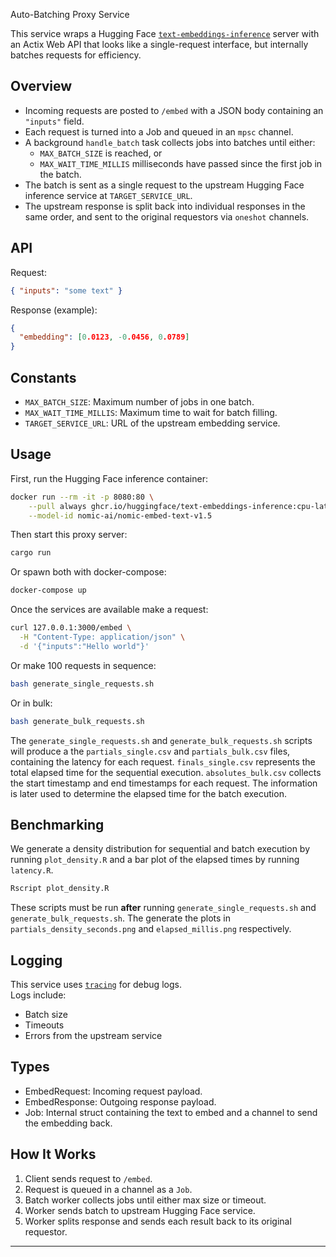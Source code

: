  Auto-Batching Proxy Service

 This service wraps a Hugging Face [`text-embeddings-inference`](https://github.com/huggingface/text-embeddings-inference) server with an Actix Web API that looks like a single-request interface, but internally batches requests for efficiency.

 ## Overview

 - Incoming requests are posted to `/embed` with a JSON body containing an `"inputs"` field.
 - Each request is turned into a Job and queued in an `mpsc` channel.
 - A background `handle_batch` task collects jobs into batches until either:
   - `MAX_BATCH_SIZE` is reached, or
   - `MAX_WAIT_TIME_MILLIS` milliseconds have passed since the first job in the batch.
 - The batch is sent as a single request to the upstream Hugging Face inference service at `TARGET_SERVICE_URL`.
 - The upstream response is split back into individual responses in the same order, and sent to the original requestors via `oneshot` channels.

 ## API

 Request:
 ```json
 { "inputs": "some text" }
 ```

 Response (example):
 ```json
 {
   "embedding": [0.0123, -0.0456, 0.0789]
 }
 ```

 ## Constants

 - `MAX_BATCH_SIZE`: Maximum number of jobs in one batch.
 - `MAX_WAIT_TIME_MILLIS`: Maximum time to wait for batch filling.
 - `TARGET_SERVICE_URL`: URL of the upstream embedding service.

 ## Usage

 First, run the Hugging Face inference container:

 ```bash
 docker run --rm -it -p 8080:80 \
     --pull always ghcr.io/huggingface/text-embeddings-inference:cpu-latest \
     --model-id nomic-ai/nomic-embed-text-v1.5
 ```



 Then start this proxy server:

 ```bash
 cargo run
 ```

 Or spawn both with docker-compose:

```bash
docker-compose up
```

 Once the services are available make a request:

 ```bash
 curl 127.0.0.1:3000/embed \
   -H "Content-Type: application/json" \
   -d '{"inputs":"Hello world"}'
 ```

Or make 100 requests in sequence:

```bash
bash generate_single_requests.sh
```

Or in bulk:

```bash
bash generate_bulk_requests.sh
```

The `generate_single_requests.sh` and `generate_bulk_requests.sh` scripts will produce a the `partials_single.csv` and `partials_bulk.csv` files, containing the latency for each request. `finals_single.csv` represents the total elapsed time for the sequential execution. `absolutes_bulk.csv` collects the start timestamp and end timestamps for each request. The information is later used to determine the elapsed time for the batch execution.

 ## Benchmarking

 We generate a density distribution for sequential and batch execution by running `plot_density.R` and a bar plot of the elapsed times by running `latency.R`. 

```R
Rscript plot_density.R
```

These scripts must be run **after** running `generate_single_requests.sh` and `generate_bulk_requests.sh`. The generate the plots in `partials_density_seconds.png` and `elapsed_millis.png` respectively.

                              
 ## Logging                   
                              
 This service uses [`tracing`](https://docs.rs/tracing) for debug logs.  
 Logs include:                
 - Batch size                 
 - Timeouts                   
 - Errors from the upstream service
                              
 ## Types                     
                              
 - EmbedRequest: Incoming request payload.
 - EmbedResponse: Outgoing response payload.
 - Job: Internal struct containing the text to embed and a channel to send the embedding back.
                              
 ## How It Works              
                              
 1. Client sends request to `/embed`.
 2. Request is queued in a channel as a `Job`.
 3. Batch worker collects jobs until either max size or timeout.
 4. Worker sends batch to upstream Hugging Face service.
 5. Worker splits response and sends each result back to its original requestor.
                              
 ---                          
